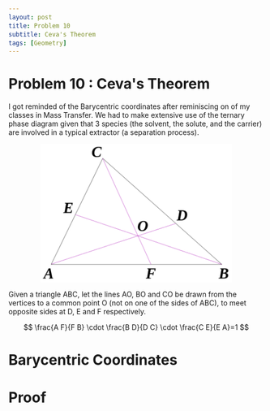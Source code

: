 ```yaml
---
layout: post
title: Problem 10
subtitle: Ceva's Theorem
tags: [Geometry]
---
```

# Problem 10 : Ceva's Theorem

I got reminded of the Barycentric coordinates after reminiscing on of my classes in Mass Transfer. We had to make extensive use of the ternary phase diagram given that 3 species (the solvent, the solute, and the carrier) are involved in a typical extractor (a separation process).

<center><img style=" display: block; margin-left: auto; margin-right: auto;width: 75%;" src="../assets/prob10_fig1.png"></center>

Given a triangle ABC, let the lines AO, BO and CO be drawn from the vertices to a common point O (not on one of the sides of ABC), to meet opposite sides at D, E and F respectively.

$$
\frac{A F}{F B} \cdot \frac{B D}{D C} \cdot \frac{C E}{E A}=1
$$


# Barycentric Coordinates


# Proof

